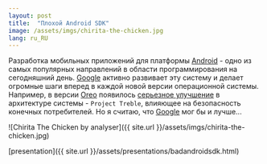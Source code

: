 ```yaml
---
layout: post
title:  "Плохой Android SDK"
image: /assets/imgs/chirita-the-chicken.jpg
lang: ru_RU
---
```


Разработка мобильных приложений для платформы [Android](https://www.android.com/) - одно из самых популярных направлений
в области программирования на сегодняшний день. [Google](https://www.google.com) активно развивает эту систему и делает 
огромные шаги вперед в каждой новой версии операционной системы. Например, в версии 
[Oreo](https://www.android.com/versions/oreo-8-0/) появилось 
[серьезное улучшение](https://source.android.com/devices/architecture/treble) в архитектуре системы - `Project Treble`, 
влияющее на безопасность конечных потребителей. Но я считаю, что [Google](https://www.google.com) мог бы и лучше...

![Chirita The Chicken by analyser]({{ site.url }}/assets/imgs/chirita-the-chicken.jpg)

[presentation]({{ site.url }}/assets/presentations/badandroidsdk.html)